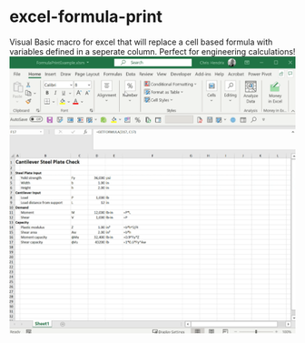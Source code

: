 # excel-formula-print
Visual Basic macro for excel that will replace a cell based formula with variables defined in a seperate column. Perfect for engineering calculations!
![recording](https://raw.githubusercontent.com/chris-hendrix/excel-formula-print/main/recording.gif)
